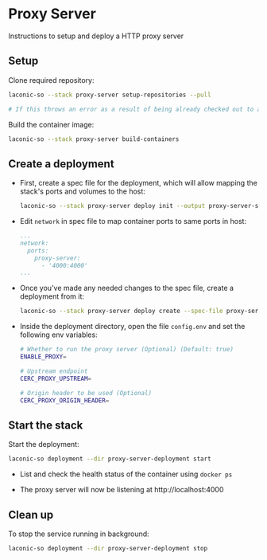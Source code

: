 # Proxy Server

Instructions to setup and deploy a HTTP proxy server

## Setup

Clone required repository:

```bash
laconic-so --stack proxy-server setup-repositories --pull

# If this throws an error as a result of being already checked out to a branch/tag in a repo, remove the repositories mentioned below and re-run the command
```

Build the container image:

```bash
laconic-so --stack proxy-server build-containers
```

## Create a deployment

* First, create a spec file for the deployment, which will allow mapping the stack's ports and volumes to the host:

  ```bash
  laconic-so --stack proxy-server deploy init --output proxy-server-spec.yml
  ```

* Edit `network` in spec file to map container ports to same ports in host:

  ```yml
  ...
  network:
    ports:
      proxy-server:
        - '4000:4000'
  ...
  ```

* Once you've made any needed changes to the spec file, create a deployment from it:

  ```bash
  laconic-so --stack proxy-server deploy create --spec-file proxy-server-spec.yml --deployment-dir proxy-server-deployment
  ```

* Inside the deployment directory, open the file `config.env` and set the following env variables:

  ```bash
  # Whether to run the proxy server (Optional) (Default: true)
  ENABLE_PROXY=

  # Upstream endpoint
  CERC_PROXY_UPSTREAM=

  # Origin header to be used (Optional)
  CERC_PROXY_ORIGIN_HEADER=
  ```

## Start the stack

Start the deployment:

```bash
laconic-so deployment --dir proxy-server-deployment start
```

* List and check the health status of the container using `docker ps`

* The proxy server will now be listening at http://localhost:4000

## Clean up

To stop the service running in background:

```bash
laconic-so deployment --dir proxy-server-deployment stop
```
